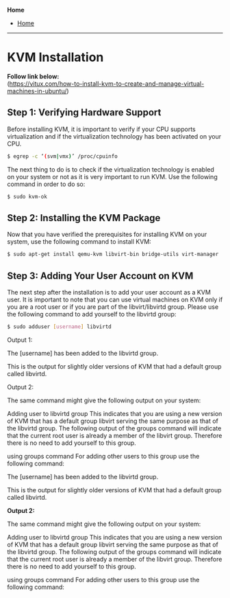**Home**
- [Home](../index.md)
---

# KVM Installation
**Follow link below:**  
(https://vitux.com/how-to-install-kvm-to-create-and-manage-virtual-machines-in-ubuntu/)
## Step 1: Verifying Hardware Support  
Before installing KVM, it is important to verify if your CPU supports virtualization and if the virtualization technology has been activated on your CPU.  
```bash
$ egrep -c ‘(svm|vmx)’ /proc/cpuinfo
```  
The next thing to do is to check if the virtualization technology is enabled on your system or not as it is very important to run KVM. Use the following command in order to do so:
```bash
$ sudo kvm-ok
```
## Step 2: Installing the KVM Package
Now that you have verified the prerequisites for installing KVM on your system, use the following command to install KVM:
```bash
$ sudo apt-get install qemu-kvm libvirt-bin bridge-utils virt-manager
```

## Step 3: Adding Your User Account on KVM
The next step after the installation is to add your user account as a KVM user. It is important to note that you can use virtual machines on KVM only if you are a root user or if you are part of the libvirt/libvirtd group. Please use the following command to add yourself to the libvirtd group:
```bash
$ sudo adduser [username] libvirtd
```

Output 1:

The [username] has been added to the libvirtd group.

This is the output for slightly older versions of KVM that had a default group called libvirtd.

Output 2:

The same command might give the following output on your system:

Adding user to libvirtd group
This indicates that you are using a new version of KVM that has a default group libvirt serving the same purpose as that of the libvirtd group. The following output of the groups command will indicate that the current root user is already a member of the libvirt group. Therefore there is no need to add yourself to this group.

using groups command
For adding other users to this group use the following command:


The [username] has been added to the libvirtd group.

This is the output for slightly older versions of KVM that had a default group called libvirtd.

**Output 2:**

The same command might give the following output on your system:

Adding user to libvirtd group
This indicates that you are using a new version of KVM that has a default group libvirt serving the same purpose as that of the libvirtd group. The following output of the groups command will indicate that the current root user is already a member of the libvirt group. Therefore there is no need to add yourself to this group.

using groups command
For adding other users to this group use the following command:




